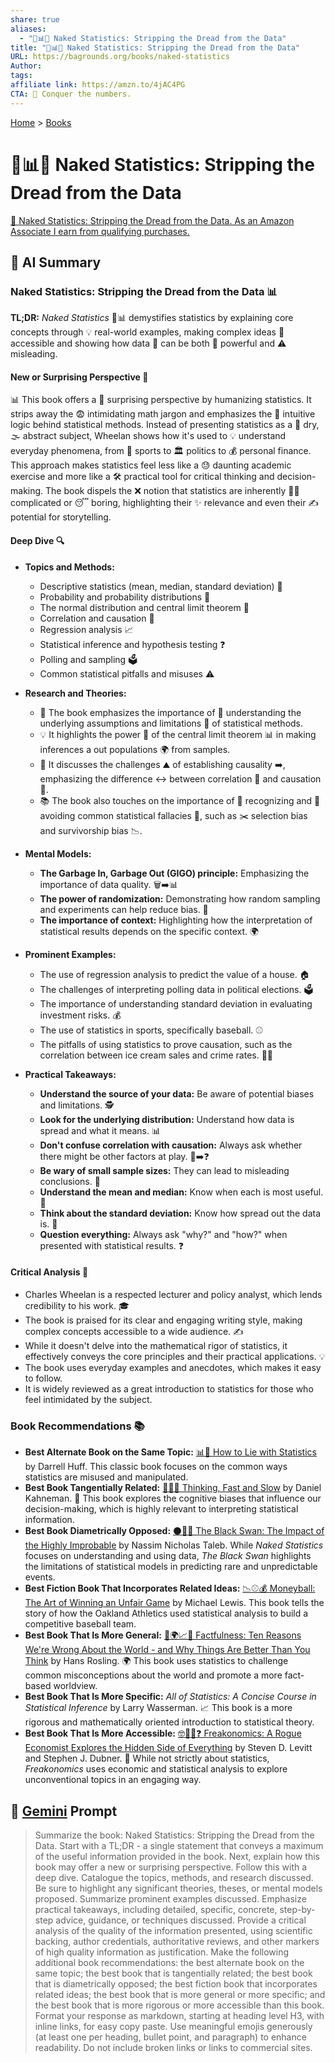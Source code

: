 ```yaml
---
share: true
aliases:
  - "🙈📊🔢 Naked Statistics: Stripping the Dread from the Data"
title: "🙈📊🔢 Naked Statistics: Stripping the Dread from the Data"
URL: https://bagrounds.org/books/naked-statistics
Author: 
tags: 
affiliate link: https://amzn.to/4jAC4PG
CTA: 💯 Conquer the numbers.
---
```

[Home](../index.md) > [Books](./index.md)  
# 🙈📊🔢 Naked Statistics: Stripping the Dread from the Data  
[🛒 Naked Statistics: Stripping the Dread from the Data. As an Amazon Associate I earn from qualifying purchases.](https://amzn.to/4jAC4PG)  
  
## 🤖 AI Summary  
### Naked Statistics: Stripping the Dread from the Data 📊  
**TL;DR:** *Naked Statistics* 🙈📊 demystifies statistics by explaining core concepts through 💡 real-world examples, making complex ideas 🧠 accessible and showing how data 🧮 can be both 💪 powerful and ⚠️ misleading.  
  
#### **New or Surprising Perspective 🤯**  
📊 This book offers a 🤯 surprising perspective by humanizing statistics. It strips away the 😨 intimidating math jargon and emphasizes the 🤔 intuitive logic behind statistical methods. Instead of presenting statistics as a 🌵 dry, 🌫️ abstract subject, Wheelan shows how it's used to 💡 understand everyday phenomena, from 🏀 sports to 🏛️ politics to 💰 personal finance. This approach makes statistics feel less like a 😓 daunting academic exercise and more like a 🛠️ practical tool for critical thinking and decision-making. The book dispels the ❌ notion that statistics are inherently 😵‍💫 complicated or 😴 boring, highlighting their ✨ relevance and even their ✍️ potential for storytelling.  
  
#### **Deep Dive 🔍**  
* **Topics and Methods:**  
    * Descriptive statistics (mean, median, standard deviation) 📏  
    * Probability and probability distributions 🎲  
    * The normal distribution and central limit theorem 🔔  
    * Correlation and causation 🤝  
    * Regression analysis 📈  
    * Statistical inference and hypothesis testing ❓  
    * Polling and sampling 🗳️  
    * Common statistical pitfalls and misuses ⚠️  
* **Research and Theories:**  
    * 📖 The book emphasizes the importance of 🧠 understanding the underlying assumptions and limitations 🚧 of statistical methods.  
    * 💡 It highlights the power 💪 of the central limit theorem 📊 in making inferences a out populations 🌍 from samples.  
    * 🤔 It discusses the challenges ⛰️ of establishing causality ➡️, emphasizing the difference ↔️ between correlation 🤝 and causation 🎯.  
    * 📚 The book also touches on the importance of 👀 recognizing and 🚫 avoiding common statistical fallacies 🤦, such as ✂️ selection bias and survivorship bias 📉.  
  
* **Mental Models:**  
    * **The Garbage In, Garbage Out (GIGO) principle:** Emphasizing the importance of data quality. 🗑️➡️📊  
    * **The power of randomization:** Demonstrating how random sampling and experiments can help reduce bias. 🎲  
    * **The importance of context:** Highlighting how the interpretation of statistical results depends on the specific context. 🌍  
* **Prominent Examples:**  
    * The use of regression analysis to predict the value of a house. 🏠  
    * The challenges of interpreting polling data in political elections. 🗳️  
    * The importance of understanding standard deviation in evaluating investment risks. 💰  
    * The use of statistics in sports, specifically baseball. ⚾  
    * The pitfalls of using statistics to prove causation, such as the correlation between ice cream sales and crime rates. 🍦🚨  
* **Practical Takeaways:**  
    * **Understand the source of your data:** Be aware of potential biases and limitations. 🕵️  
    * **Look for the underlying distribution:** Understand how data is spread and what it means. 📊  
    * **Don't confuse correlation with causation:** Always ask whether there might be other factors at play. 🤝➡️❓  
    * **Be wary of small sample sizes:** They can lead to misleading conclusions. 🤏  
    * **Understand the mean and median:** Know when each is most useful. 📏  
    * **Think about the standard deviation:** Know how spread out the data is. 🔔  
    * **Question everything:** Always ask "why?" and "how?" when presented with statistical results. ❓  
  
#### **Critical Analysis 🧐**  
* Charles Wheelan is a respected lecturer and policy analyst, which lends credibility to his work. 🎓  
* The book is praised for its clear and engaging writing style, making complex concepts accessible to a wide audience. ✍️  
* While it doesn't delve into the mathematical rigor of statistics, it effectively conveys the core principles and their practical applications. 💡  
* The book uses everyday examples and anecdotes, which makes it easy to follow.  
* It is widely reviewed as a great introduction to statistics for those who feel intimidated by the subject.  
  
### **Book Recommendations 📚**  
* **Best Alternate Book on the Same Topic:** [📊🤥 How to Lie with Statistics](./how-to-lie-with-statistics.md) by Darrell Huff. This classic book focuses on the common ways statistics are misused and manipulated.  
* **Best Book Tangentially Related:** [🤔🐇🐢 Thinking, Fast and Slow](./thinking-fast-and-slow.md) by Daniel Kahneman. 🧠 This book explores the cognitive biases that influence our decision-making, which is highly relevant to interpreting statistical information.  
* **Best Book Diametrically Opposed:** [⚫🦢🎲 The Black Swan: The Impact of the Highly Improbable](./the-black-swan-the-impact-of-the-highly-improbable.md) by Nassim Nicholas Taleb. While *Naked Statistics* focuses on understanding and using data, *The Black Swan* highlights the limitations of statistical models in predicting rare and unpredictable events.  
* **Best Fiction Book That Incorporates Related Ideas:** [📉⚾💰 Moneyball: The Art of Winning an Unfair Game](./moneyball.md) by Michael Lewis. This book tells the story of how the Oakland Athletics used statistical analysis to build a competitive baseball team.  
* **Best Book That Is More General:** [🤔🌍📈✅ Factfulness: Ten Reasons We're Wrong About the World - and Why Things Are Better Than You Think](./factfulness.md) by Hans Rosling. 🌍 This book uses statistics to challenge common misconceptions about the world and promote a more fact-based worldview.  
* **Best Book That Is More Specific:** *All of Statistics: A Concise Course in Statistical Inference* by Larry Wasserman. 📈 This book is a more rigorous and mathematically oriented introduction to statistical theory.  
* **Best Book That Is More Accessible:** [🤓🕵️‍♂️❓ Freakonomics: A Rogue Economist Explores the Hidden Side of Everything](./freakonomics.md) by Steven D. Levitt and Stephen J. Dubner. 🤯 While not strictly about statistics, *Freakonomics* uses economic and statistical analysis to explore unconventional topics in an engaging way.  
  
## 💬 [Gemini](https://gemini.google.com) Prompt  
> Summarize the book: Naked Statistics: Stripping the Dread from the Data. Start with a TL;DR - a single statement that conveys a maximum of the useful information provided in the book. Next, explain how this book may offer a new or surprising perspective. Follow this with a deep dive. Catalogue the topics, methods, and research discussed. Be sure to highlight any significant theories, theses, or mental models proposed. Summarize prominent examples discussed. Emphasize practical takeaways, including detailed, specific, concrete, step-by-step advice, guidance, or techniques discussed. Provide a critical analysis of the quality of the information presented, using scientific backing, author credentials, authoritative reviews, and other markers of high quality information as justification. Make the following additional book recommendations: the best alternate book on the same topic; the best book that is tangentially related; the best book that is diametrically opposed; the best fiction book that incorporates related ideas; the best book that is more general or more specific; and the best book that is more rigorous or more accessible than this book. Format your response as markdown, starting at heading level H3, with inline links, for easy copy paste. Use meaningful emojis generously (at least one per heading, bullet point, and paragraph) to enhance readability. Do not include broken links or links to commercial sites.